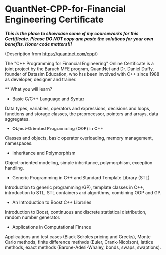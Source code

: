 # QuantNet-CPP-for-Financial Engineering Certificate


***This is the place to showcase some of my courseworks for this Certificate. Please DO NOT copy and paste the solutions for your own benefits. Honor code matters!!!***



(Description from https://quantnet.com/cpp/)

The "C++ Programming for Financial Engineering" Online Certificate is a joint project by the Baruch MFE program, QuantNet and Dr. Daniel Duffy, founder of Datasim Education, who has been involved with C++ since 1988 as developer, designer and trainer.

** What you will learn?

* Basic C/C++ Language and Syntax

Data types, variables, operators and expressions, decisions and loops, functions and storage classes, the preprocessor, pointers and arrays, data aggregates.

* Object-Oriented Programming (OOP) in C++

Classes and objects, basic operator overloading, memory management, namespaces.

* Inheritance and Polymorphism

Object-oriented modeling, simple inheritance, polymorphism, exception handling.

* Generic Programming in C++ and Standard Template Library (STL)

Introduction to generic programming (GP), template classes in C++, introduction to STL, STL containers and algorithms, combining OOP and GP.

* An Introduction to Boost C++ Libraries

Introduction to Boost, continuous and discrete statistical distribution, random number generator.

* Applications in Computational Finance

Applications and test cases (Black Scholes pricing and Greeks), Monte Carlo methods, finite difference methods (Euler, Crank-Nicolson), lattice methods, exact methods (Barone-Adesi-Whaley, bonds, swaps, swaptions).
